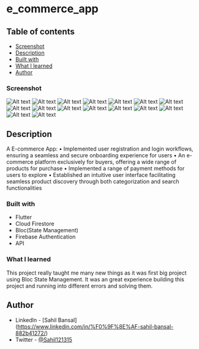 # e_commerce_app

## Table of contents

  - [Screenshot](#screenshot)
  - [Description](#description)
  - [Built with](#built-with)
  - [What I learned](#what-i-learned)
  - [Author](#author)

### Screenshot
![Alt text](assets/app_photos/SS-1.jpg) 
![Alt text](assets/app_photos/SS-2.jpg) 
![Alt text](assets/app_photos/SS-3.jpg) 
![Alt text](assets/app_photos/SS-4.jpg) 
![Alt text](assets/app_photos/SS-5.jpg)
![Alt text](assets/app_photos/SS-6.jpg)
![Alt text](assets/app_photos/SS-7.jpg)
![Alt text](assets/app_photos/SS-8.jpg)
![Alt text](assets/app_photos/SS-9.jpg)
![Alt text](assets/app_photos/SS-10.jpg)
![Alt text](assets/app_photos/SS-11.jpg)
![Alt text](assets/app_photos/SS-12.jpg)
![Alt text](assets/app_photos/SS-13.jpg)
![Alt text](assets/app_photos/SS-14.jpg)
![Alt text](assets/app_photos/SS-15.jpg)
![Alt text](assets/app_photos/SS-16.jpg)

## Description

A E-commerce App:
• Implemented user registration and login workflows, ensuring a seamless and secure onboarding experience for users
• An e-commerce platform exclusively for buyers, offering a wide range of products for purchase
• Implemented a range of payment methods for users to explore
• Established an intuitive user interface facilitating seamless product discovery through both categorization and
  search functionalities



### Built with

- Flutter
- Cloud Firestore
- Bloc(State Management)
- Firebase Authentication
- API

### What I learned
This project really taught me many new things as it was first big project using Bloc State Management. It was an great experience building this project and running into different errors and solving them. 

## Author
- LinkedIn - [Sahil Bansal] (https://www.linkedin.com/in/%F0%9F%8E%AF-sahil-bansal-882b41272/)
- Twitter - [@Sahil121315](https://x.com/Sahil121315?t=91yHYBDE2vjBnehGdAjZ0Q&s=09)
